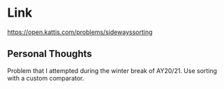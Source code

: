 # Link

https://open.kattis.com/problems/sidewayssorting

## Personal Thoughts

Problem that I attempted during the winter break of AY20/21. Use sorting with a custom comparator.


